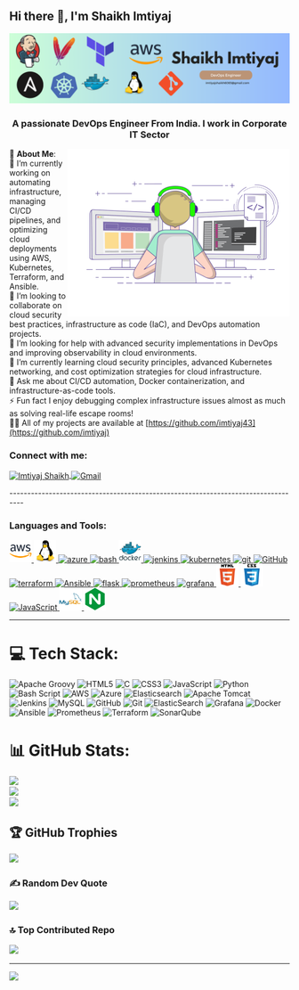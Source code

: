 ## Hi there 👋, I'm Shaikh Imtiyaj
<div align="center"> <img src="https://github.com/imtiyaj43/imtiyaj43/blob/main/LinkedIn%20Banner.png"> </div>

<h3 align="center">A passionate DevOps Engineer From India. I work in Corporate IT Sector </h3>
<img align="right" alt="Coding" width="400" src="https://raw.githubusercontent.com/devSouvik/devSouvik/master/gif3.gif">

💫 **About Me**: <br>
🔭 I’m currently working on automating infrastructure, managing CI/CD pipelines, and optimizing cloud deployments using AWS, Kubernetes, Terraform, and Ansible.<br>👯 I’m looking to collaborate on cloud security best practices, infrastructure as code (IaC), and DevOps automation projects.<br>🤝 I’m looking for help with advanced security implementations in DevOps and improving observability in cloud environments.<br>🌱 I’m currently learning cloud security principles, advanced Kubernetes networking, and cost optimization strategies for cloud infrastructure.<br>💬 Ask me about CI/CD automation, Docker containerization, and infrastructure-as-code tools.<br>⚡ Fun fact I enjoy debugging complex infrastructure issues almost as much as solving real-life escape rooms! <br> 👨‍💻 All of my projects are available at [https://github.com/imtiyaj43](https://github.com/imtiyaj)

<h3 align="left">Connect with me:</h3>
<p align="left">
  <a href="https://www.linkedin.com/in/imtiyajshaikh" target="blank"> 
    <img align="center" src="https://raw.githubusercontent.com/rahuldkjain/github-profile-readme-generator/master/src/images/icons/Social/linked-in-alt.svg" alt="Imtiyaj Shaikh" height="30" width="40" />
  </a>

  <a href="mailto:imtiyajshaikh6083@gmail.com" target="blank">
    <img align="center" src="https://upload.wikimedia.org/wikipedia/commons/7/7e/Gmail_icon_%282020%29.svg" alt="Gmail" height="30" width="40" />
  </a>
</p>
----------------------------------------------------------------------------------
<h3 align="left">Languages and Tools:</h3>
<p align="left"> 
  <a href="https://aws.amazon.com" target="_blank" rel="noreferrer">
    <img src="https://raw.githubusercontent.com/devicons/devicon/master/icons/amazonwebservices/amazonwebservices-original-wordmark.svg" alt="aws" width="40" height="40"/> 
  </a> 
  <a href="https://www.linux.org/" target="_blank" rel="noreferrer"> 
    <img src="https://raw.githubusercontent.com/devicons/devicon/master/icons/linux/linux-original.svg" alt="linux" width="40" height="40"/> 
  </a>
  <a href="https://azure.microsoft.com/en-in/" target="_blank" rel="noreferrer"> 
    <img src="https://www.vectorlogo.zone/logos/microsoft_azure/microsoft_azure-icon.svg" alt="azure" width="40" height="40"/> 
  </a> 
  <a href="https://www.gnu.org/software/bash/" target="_blank" rel="noreferrer"> 
  <img src="https://upload.wikimedia.org/wikipedia/commons/8/82/Gnu-bash-logo.svg" alt="bash" width="40" height="40"/> 
  </a> 
  <a href="https://www.docker.com/" target="_blank" rel="noreferrer"> 
    <img src="https://raw.githubusercontent.com/devicons/devicon/master/icons/docker/docker-original-wordmark.svg" alt="docker" width="40" height="40"/> 
  </a> 
  <a href="https://www.jenkins.io" target="_blank" rel="noreferrer"> 
    <img src="https://www.vectorlogo.zone/logos/jenkins/jenkins-icon.svg" alt="jenkins" width="40" height="40"/> 
  </a> 
  <a href="https://kubernetes.io" target="_blank" rel="noreferrer"> 
    <img src="https://www.vectorlogo.zone/logos/kubernetes/kubernetes-icon.svg" alt="kubernetes" width="40" height="40"/> 
  </a> 
  <a href="https://git-scm.com/" target="_blank" rel="noreferrer"> 
    <img src="https://www.vectorlogo.zone/logos/git-scm/git-scm-icon.svg" alt="git" width="40" height="40"/> 
  </a> 
  <a href="https://github.com/" target="_blank" rel="noreferrer"> 
    <img src="https://www.vectorlogo.zone/logos/github/github-tile.svg" alt="GitHub" width="40" height="40"/> 
  </a> 
  <a href="https://developer.hashicorp.com/terraform" target="_blank" rel="noreferrer"> 
    <img src="https://www.vectorlogo.zone/logos/terraformio/terraformio-ar21~bgwhite.svg" alt="terraform" width="40" height="40"/> 
  </a> 
   <a href="https://docs.ansible.com/ansible/latest/getting_started/index.html" target="_blank" rel="noreferrer"> 
    <img src="https://upload.wikimedia.org/wikipedia/commons/2/24/Ansible_logo.svg" alt="Ansible" width="40" height="40"/> 
</a>

  <a href="https://flask.palletsprojects.com/" target="_blank" rel="noreferrer"> 
    <img src="https://www.vectorlogo.zone/logos/palletsprojects_flask/palletsprojects_flask-ar21.svg" alt="flask" width="40" height="40"/> 
  </a> 
  <a href="https://prometheus.io/" target="_blank" rel="noreferrer"> 
    <img src="https://www.vectorlogo.zone/logos/prometheusio/prometheusio-icon.svg" alt="prometheus" width="40" height="40"/> 
  </a>
  <a href="https://grafana.com" target="_blank" rel="noreferrer"> 
    <img src="https://www.vectorlogo.zone/logos/grafana/grafana-icon.svg" alt="grafana" width="40" height="40"/> 
  </a>  
  
  <a href="https://www.w3.org/html/" target="_blank" rel="noreferrer"> 
    <img src="https://raw.githubusercontent.com/devicons/devicon/master/icons/html5/html5-original-wordmark.svg" alt="html5" width="40" height="40"/> 
  </a> 
  <a href="https://www.w3schools.com/css/" target="_blank" rel="noreferrer"> 
    <img src="https://raw.githubusercontent.com/devicons/devicon/master/icons/css3/css3-original-wordmark.svg" alt="css3" width="40" height="40"/> 
  </a>
  <a href="https://www.w3schools.com/js/" target="_blank" rel="noreferrer"> 
    <img src="https://upload.wikimedia.org/wikipedia/commons/6/6a/JavaScript-logo.png" alt="JavaScript" width="40" height="40"/> 
</a>

  <a href="https://www.mysql.com/" target="_blank" rel="noreferrer"> 
    <img src="https://raw.githubusercontent.com/devicons/devicon/master/icons/mysql/mysql-original-wordmark.svg" alt="mysql" width="40" height="40"/> 
  </a> 
  <a href="https://www.nginx.com" target="_blank" rel="noreferrer"> 
    <img src="https://raw.githubusercontent.com/devicons/devicon/master/icons/nginx/nginx-original.svg" alt="nginx" width="40" height="40"/> 
  </a> 
</p>


------------------------------------------------------------
# 💻 Tech Stack:
![Apache Groovy](https://img.shields.io/badge/Apache%20Groovy-4298B8.svg?style=for-the-badge&logo=Apache+Groovy&logoColor=white) ![HTML5](https://img.shields.io/badge/html5-%23E34F26.svg?style=for-the-badge&logo=html5&logoColor=white) ![C](https://img.shields.io/badge/c-%2300599C.svg?style=for-the-badge&logo=c&logoColor=white) ![CSS3](https://img.shields.io/badge/css3-%231572B6.svg?style=for-the-badge&logo=css3&logoColor=white) ![JavaScript](https://img.shields.io/badge/javascript-%23323330.svg?style=for-the-badge&logo=javascript&logoColor=%23F7DF1E) ![Python](https://img.shields.io/badge/python-3670A0?style=for-the-badge&logo=python&logoColor=ffdd54) ![Bash Script](https://img.shields.io/badge/bash_script-%23121011.svg?style=for-the-badge&logo=gnu-bash&logoColor=white) ![AWS](https://img.shields.io/badge/AWS-%23FF9900.svg?style=for-the-badge&logo=amazon-aws&logoColor=white) ![Azure](https://img.shields.io/badge/azure-%230072C6.svg?style=for-the-badge&logo=microsoftazure&logoColor=white) ![Elasticsearch](https://img.shields.io/badge/elasticsearch-%230377CC.svg?style=for-the-badge&logo=elasticsearch&logoColor=white) ![Apache Tomcat](https://img.shields.io/badge/apache%20tomcat-%23F8DC75.svg?style=for-the-badge&logo=apache-tomcat&logoColor=black) ![Jenkins](https://img.shields.io/badge/jenkins-%232C5263.svg?style=for-the-badge&logo=jenkins&logoColor=white) ![MySQL](https://img.shields.io/badge/mysql-4479A1.svg?style=for-the-badge&logo=mysql&logoColor=white) ![GitHub](https://img.shields.io/badge/github-%23121011.svg?style=for-the-badge&logo=github&logoColor=white) ![Git](https://img.shields.io/badge/git-%23F05033.svg?style=for-the-badge&logo=git&logoColor=white) ![ElasticSearch](https://img.shields.io/badge/-ElasticSearch-005571?style=for-the-badge&logo=elasticsearch) ![Grafana](https://img.shields.io/badge/grafana-%23F46800.svg?style=for-the-badge&logo=grafana&logoColor=white) ![Docker](https://img.shields.io/badge/docker-%230db7ed.svg?style=for-the-badge&logo=docker&logoColor=white) ![Ansible](https://img.shields.io/badge/ansible-%231A1918.svg?style=for-the-badge&logo=ansible&logoColor=white) ![Prometheus](https://img.shields.io/badge/Prometheus-E6522C?style=for-the-badge&logo=Prometheus&logoColor=white) ![Terraform](https://img.shields.io/badge/terraform-%235835CC.svg?style=for-the-badge&logo=terraform&logoColor=white) ![SonarQube](https://img.shields.io/badge/SonarQube-black?style=for-the-badge&logo=sonarqube&logoColor=4E9BCD)

# 📊 GitHub Stats:
![](https://github-readme-stats.vercel.app/api?username=imtiyaj43&theme=radical&hide_border=false&include_all_commits=true&count_private=false)<br/>
![](https://nirzak-streak-stats.vercel.app/?user=imtiyaj43&theme=radical&hide_border=false)<br/>
![](https://github-readme-stats.vercel.app/api/top-langs/?username=imtiyaj43&theme=radical&hide_border=false&include_all_commits=true&count_private=false&layout=compact)

## 🏆 GitHub Trophies
![](https://github-profile-trophy.vercel.app/?username=imtiyaj43&theme=radical&no-frame=false&no-bg=true&margin-w=4)

### ✍️ Random Dev Quote
![](https://quotes-github-readme.vercel.app/api?type=horizontal&theme=radical)

### 🔝 Top Contributed Repo
![](https://github-contributor-stats.vercel.app/api?username=imtiyaj43&limit=5&theme=dark&combine_all_yearly_contributions=true)

---
[![](https://visitcount.itsvg.in/api?id=imtiyaj43&icon=0&color=0)](https://visitcount.itsvg.in)
